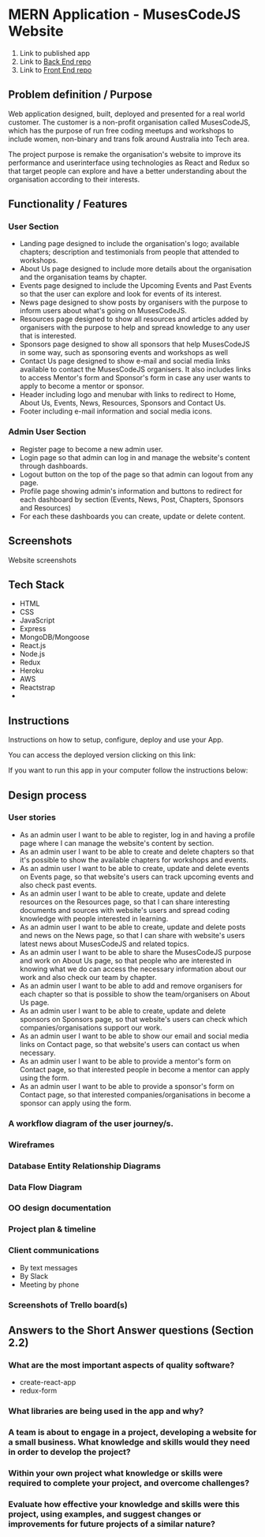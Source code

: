 <!-- ASSIGNMENT DOCUMENTATION -->
# MERN Application - MusesCodeJS Website

1. Link to published app 
2. Link to [Back End repo](https://github.com/DanielTeale/muses-api)
3. Link to [Front End repo](https://github.com/shaktigurung/MusesReactApp)

## Problem definition / Purpose

Web application designed, built, deployed and presented for a real world customer.
The customer is a non-profit organisation called MusesCodeJS, which has the purpose of run free coding meetups and workshops to include women, non-binary and trans folk around Australia into Tech area.

The project purpose is remake the organisation's website to improve its performance and userinterface using technologies as React and Redux so that target people can explore and have a better understanding about the organisation according to their interests.

## Functionality / Features

### User Section

- Landing page designed to include the organisation's logo; available chapters; description and testimonials from people that attended to workshops.
- About Us page designed to include more details about the organisation and the organisation teams by chapter.
- Events page designed to include the Upcoming Events and Past Events so that the user can explore and look for events of its interest.
- News page designed to show posts by organisers with the purpose to inform users about what's going on MusesCodeJS.
- Resources page designed to show all resources and articles added by organisers with the purpose to help and spread knowledge to any user that is interested.
- Sponsors page designed to show all sponsors that help MusesCodeJS in some way, such as sponsoring events and workshops as well 
- Contact Us page designed to show e-mail and social media links available to contact the MusesCodeJS organisers. It also includes links to access Mentor's form and Sponsor's form in case any user wants to apply to become a mentor or sponsor.
- Header including logo and menubar with links to redirect to Home, About Us, Events, News, Resources, Sponsors and Contact Us.
- Footer including e-mail information and social media icons.

### Admin User Section

- Register page to become a new admin user.
- Login page so that admin can log in and manage the website's content through dashboards.
- Logout button on the top of the page so that admin can logout from any page.
- Profile page showing admin's information and buttons to redirect for each dashboard by section (Events, News, Post, Chapters, Sponsors and Resources)
- For each these dashboards you can create, update or delete content.

## Screenshots

Website screenshots

## Tech Stack

- HTML
- CSS
- JavaScript
- Express
- MongoDB/Mongoose
- React.js
- Node.js
- Redux
- Heroku
- AWS
- Reactstrap
- 

## Instructions
Instructions on how to setup, configure, deploy and use your App.

You can access the deployed version clicking on this link: 

If you want to run this app in your computer follow the instructions below:

## Design process

### User stories

- As an admin user I want to be able to register, log in and having a profile page where I can manage the website's content by section.
- As an admin user I want to be able to create and delete chapters so that it's possible to show the available chapters for workshops and events.
- As an admin user I want to be able to create, update and delete events on Events page, so that website's users can track upcoming events and also check past events.
- As an admin user I want to be able to create, update and delete resources on the Resources page, so that I can share interesting documents and sources with website's users and spread coding knowledge with people interested in learning.
- As an admin user I want to be able to create, update and delete posts and news on the News page, so that I can share with website's users latest news about MusesCodeJS and related topics.
- As an admin user I want to be able to share the MusesCodeJS purpose and work on About Us page, so that people who are interested in knowing what we do can access the necessary information about our work and also check our team by chapter.
- As an admin user I want to be able to add and remove organisers for each chapter so that is possible to show the team/organisers on About Us page.
- As an admin user I want to be able to create, update and delete sponsors on Sponsors page, so that website's users can check which companies/organisations support our work.
- As an admin user I want to be able to show our email and social media links on Contact page, so that website's users can contact us when necessary.
- As an admin user I want to be able to provide a mentor's form on Contact page, so that interested people in become a mentor can apply using the form.
- As an admin user I want to be able to provide a sponsor's form on Contact page, so that interested companies/organisations in become a sponsor can apply using the form.

### A workflow diagram of the user journey/s.

### Wireframes

### Database Entity Relationship Diagrams

### Data Flow Diagram

### OO design documentation

### Project plan & timeline

### Client communications

- By text messages
- By Slack
- Meeting by phone

### Screenshots of Trello board(s)



## Answers to the Short Answer questions (Section 2.2)
### What are the most important aspects of quality software?

- create-react-app
- redux-form

### What libraries are being used in the app and why?


### A team is about to engage in a project, developing a website for a small business. What knowledge and skills would they need in order to develop the project?

### Within your own project what knowledge or skills were required to complete your project, and overcome challenges?

### Evaluate how effective your knowledge and skills were this project, using examples, and suggest changes or improvements for future projects of a similar nature?


<!--  ASSIGNMENT DOCUMENTATION END -->